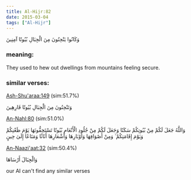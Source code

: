 ```yaml
---
title: Al-Hijr:82
date: 2015-03-04
tags: ["Al-Hijr"]
---
```

وَكَانُوا يَنْحِتُونَ مِنَ الْجِبَالِ بُيُوتًا آمِنِينَ
### meaning: 
They used to hew out dwellings from mountains feeling secure.
### similar verses: 

[Ash-Shu'araa:149](/26/149) (sim:51.7%)

وَتَنْحِتُونَ مِنَ الْجِبَالِ بُيُوتًا فَارِهِينَ

[An-Nahl:80](/16/80) (sim:51.0%)

وَاللَّهُ جَعَلَ لَكُمْ مِنْ بُيُوتِكُمْ سَكَنًا وَجَعَلَ لَكُمْ مِنْ جُلُودِ الْأَنْعَامِ بُيُوتًا تَسْتَخِفُّونَهَا يَوْمَ ظَعْنِكُمْ وَيَوْمَ إِقَامَتِكُمْ ۙ وَمِنْ أَصْوَافِهَا وَأَوْبَارِهَا وَأَشْعَارِهَا أَثَاثًا وَمَتَاعًا إِلَىٰ حِينٍ

[An-Naazi'aat:32](/79/32) (sim:50.4%)

وَالْجِبَالَ أَرْسَاهَا

our AI can't find any similar verses

